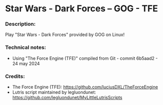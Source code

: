 
# Star Wars - Dark Forces – GOG - TFE
### Description:
Play "Star Wars - Dark Forces" provided by GOG on Linux!
### Technical notes:
- Using "The Force Engine (TFE)" compiled from Git - commit 6b5aad2 - 24 may 2024
### Credits:
- The Force Engine (TFE): https://github.com/luciusDXL/TheForceEngine
- Lutris script maintained by legluondunet: https://github.com/legluondunet/MyLittleLutrisScripts
